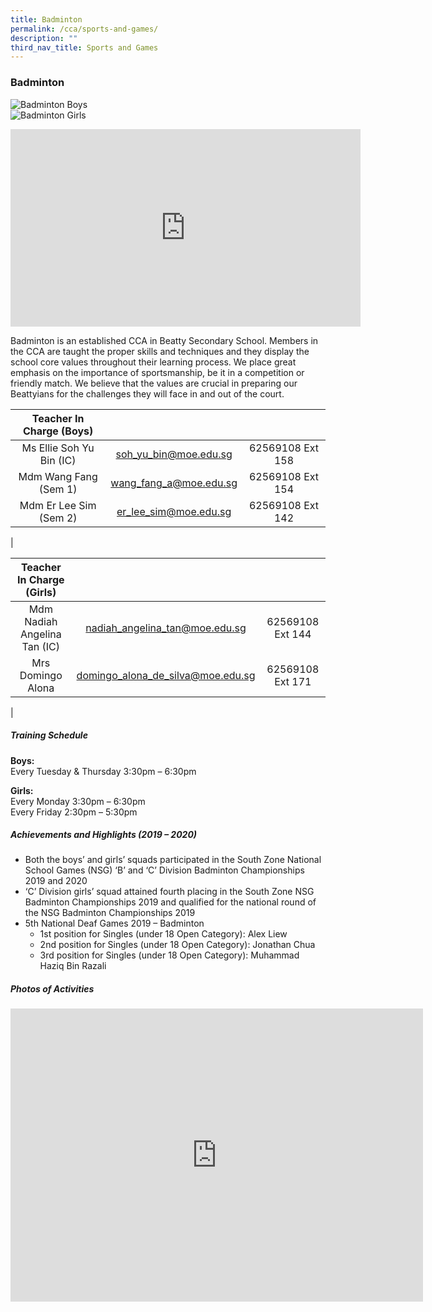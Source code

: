 ```yaml
---
title: Badminton
permalink: /cca/sports-and-games/
description: ""
third_nav_title: Sports and Games
---
```

### **Badminton**

![Badminton Boys](/images/CCA%202022/badminton-boys.jpg)
<br>![Badminton Girls](/images/CCA%202022/badminton-girls.jpg)


<iframe allowfullscreen="" allow="accelerometer; autoplay; clipboard-write; encrypted-media; gyroscope; picture-in-picture" frameborder="0" title="Beatty Secondary School - Badminton" src="https://www.youtube.com/embed/itWLHcGHHGk" height="316" width="560"></iframe>

Badminton is an established CCA in Beatty Secondary School. Members in the CCA are taught the proper skills and techniques and they display the school core values throughout their learning process. We place great emphasis on the importance of sportsmanship, be it in a competition or friendly match. We believe that the values are crucial in preparing our Beattyians for the challenges they will face in and out of the court.

| Teacher In Charge (Boys) |  |  |
|:---:|:---:|:---:|
| Ms Ellie Soh Yu Bin (IC) | [soh_yu_bin@moe.edu.sg](mailto:soh_yu_bin@moe.edu.sg) | 62569108 Ext 158 |
| Mdm Wang Fang (Sem 1) | [wang_fang_a@moe.edu.sg](mailto:wang_fang_a@moe.edu.sg) | 62569108 Ext 154 |
| Mdm Er Lee Sim (Sem 2) | [er_lee_sim@moe.edu.sg](mailto:er_lee_sim@moe.edu.sg) | 62569108 Ext 142 |
|

| Teacher In Charge (Girls) |  |  |
|:---:|:---:|:---:|
| Mdm Nadiah Angelina Tan (IC) | [nadiah_angelina_tan@moe.edu.sg](mailto:nadiah_angelina_tan@moe.edu.sg) | 62569108 Ext 144 |
| Mrs Domingo Alona | [domingo_alona_de_silva@moe.edu.sg](mailto:domingo_alona_de_silva@moe.edu.sg) | 62569108 Ext 171 |
|

##### **Training Schedule**
**Boys:**<br>
Every Tuesday &amp; Thursday 3:30pm – 6:30pm

**Girls:**<br>
Every Monday 3:30pm – 6:30pm&nbsp;  <br>
Every Friday 2:30pm – 5:30pm

##### **Achievements and Highlights (2019 – 2020)**
*   Both the boys’ and girls’ squads participated in the South Zone National School Games (NSG) ‘B’ and ‘C’ Division Badminton Championships 2019 and 2020
*   ‘C’ Division girls’ squad attained fourth placing in the South Zone NSG Badminton Championships 2019 and qualified for the national round of the NSG Badminton Championships 2019
*   5th National Deaf Games 2019 – Badminton
	*   1st&nbsp;position for Singles (under 18 Open Category): Alex Liew
	*   2nd&nbsp;position for Singles (under 18 Open Category): Jonathan Chua
	*   3rd&nbsp;position for Singles (under 18 Open Category): Muhammad Haziq Bin Razali

##### **Photos of Activities**
	
<iframe allowfullscreen="true" height="469" width="660" frameborder="0" src="https://docs.google.com/presentation/d/e/2PACX-1vSBCrWaYuYZ_TNMeU80agjshysTOwtUrdJIE41Wy83HC1dxV-1psHGAmAPLIiJf2JiFMrix9UZMZiyj/embed?start=false&amp;loop=false&amp;delayms=3000"></iframe>